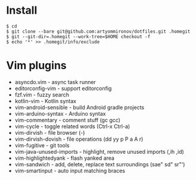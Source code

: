 # Install

```
$ cd
$ git clone --bare git@github.com:artyommironov/dotfiles.git .homegit
$ git --git-dir=.homegit --work-tree=$HOME checkout -f
$ echo '*' >> .homegit/info/exclude
```

# Vim plugins

* asyncdo.vim - async task runner
* editorconfig-vim - support editorconfig
* fzf.vim - fuzzy search
* kotlin-vim - Kotlin syntax
* vim-android-sensible - build Android gradle projects
* vim-arduino-syntax - Arduino syntax
* vim-commentary - comment stuff (gc gcc)
* vim-cycle - toggle related words (Ctrl-x Ctrl-a)
* vim-dirvish - file browser (-)
* vim-dirvish-dovish - file operations (dd yy p P a A r)
* vim-fugitive - git tools
* vim-java-unused-imports - highlight, remove unused imports (,ih ,id)
* vim-highlightedyank - flash yanked area
* vim-sandwich - add, delete, replace text surroundings (sae" sd" sr"')
* vim-smartinput - auto input matching braces
